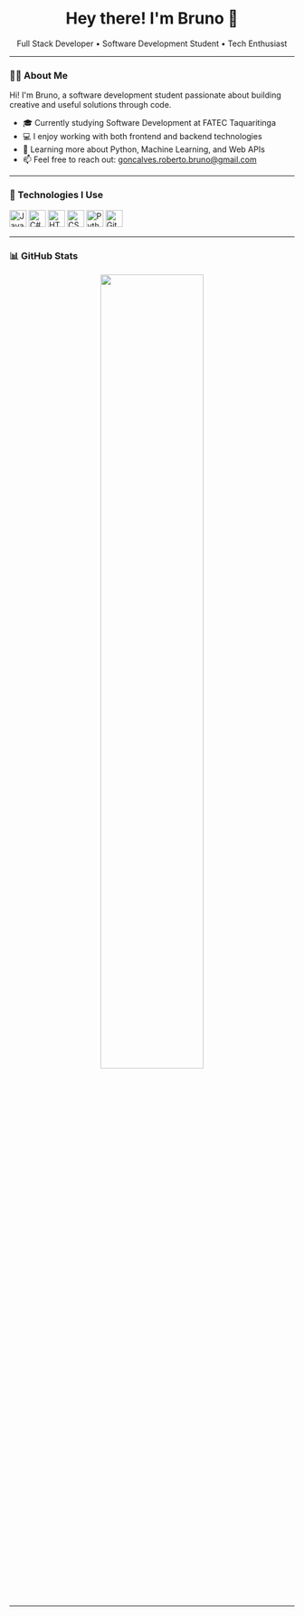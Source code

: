 <h1 align="center">Hey there! I'm Bruno 👋</h1>
<p align="center">Full Stack Developer • Software Development Student • Tech Enthusiast</p>

---

### 🧑‍💻 About Me

Hi! I'm Bruno, a software development student passionate about building creative and useful solutions through code.

- 🎓 Currently studying Software Development at FATEC Taquaritinga
- 💻 I enjoy working with both frontend and backend technologies  
- 🧠 Learning more about Python, Machine Learning, and Web APIs  
- 📫 Feel free to reach out: goncalves.roberto.bruno@gmail.com

---

### 🚀 Technologies I Use

<div>
  <img src="https://cdn.jsdelivr.net/gh/devicons/devicon/icons/javascript/javascript-original.svg" height="30" alt="JavaScript"/>
  <img src="https://cdn.jsdelivr.net/gh/devicons/devicon/icons/csharp/csharp-original.svg" height="30" alt="C#"/>
  <img src="https://cdn.jsdelivr.net/gh/devicons/devicon/icons/html5/html5-original.svg" height="30" alt="HTML5"/>
  <img src="https://cdn.jsdelivr.net/gh/devicons/devicon/icons/css3/css3-original.svg" height="30" alt="CSS3"/>
  <img src="https://cdn.jsdelivr.net/gh/devicons/devicon/icons/python/python-original.svg" height="30" alt="Python"/>
  <img src="https://cdn.jsdelivr.net/gh/devicons/devicon/icons/git/git-original.svg" height="30" alt="Git"/>
</div>

---

### 📊 GitHub Stats

<p align="center">
  <img width="60%" src="https://github-readme-stats.vercel.app/api/top-langs/?username=BrunoRobertoGoncalves&layout=compact&theme=midnight-purple&hide_border=true" />
</p>

---
